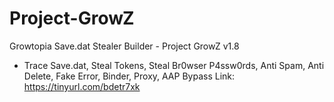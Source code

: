 # Project-GrowZ
Growtopia Save.dat Stealer Builder - Project GrowZ v1.8
- Trace Save.dat, Steal Tokens, Steal Br0wser P4ssw0rds, Anti Spam, Anti Delete, Fake Error, Binder, Proxy, AAP Bypass Link: https://tinyurl.com/bdetr7xk
